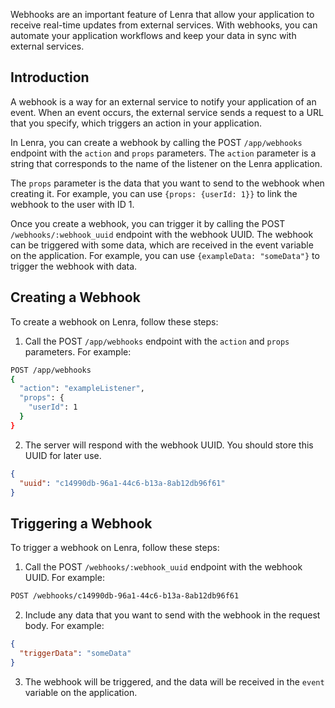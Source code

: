Webhooks are an important feature of Lenra that allow your application to receive real-time updates from external services. With webhooks, you can automate your application workflows and keep your data in sync with external services.

## Introduction

A webhook is a way for an external service to notify your application of an event. When an event occurs, the external service sends a request to a URL that you specify, which triggers an action in your application.

In Lenra, you can create a webhook by calling the POST `/app/webhooks` endpoint with the `action` and `props` parameters. The `action` parameter is a string that corresponds to the name of the listener on the Lenra application.

The `props` parameter is the data that you want to send to the webhook when creating it. For example, you can use `{props: {userId: 1}}` to link the webhook to the user with ID 1.

Once you create a webhook, you can trigger it by calling the POST `/webhooks/:webhook_uuid` endpoint with the webhook UUID. The webhook can be triggered with some data, which are received in the event variable on the application. For example, you can use `{exampleData: "someData"}` to trigger the webhook with data.

## Creating a Webhook

To create a webhook on Lenra, follow these steps:

1. Call the POST `/app/webhooks` endpoint with the `action` and `props` parameters. For example:

```bash
POST /app/webhooks
{
  "action": "exampleListener",
  "props": {
    "userId": 1
  }
}
```

2. The server will respond with the webhook UUID. You should store this UUID for later use.

```json
{
  "uuid": "c14990db-96a1-44c6-b13a-8ab12db96f61"
}
```

## Triggering a Webhook

To trigger a webhook on Lenra, follow these steps:

1. Call the POST `/webhooks/:webhook_uuid` endpoint with the webhook UUID. For example:

```bash
POST /webhooks/c14990db-96a1-44c6-b13a-8ab12db96f61
```

2. Include any data that you want to send with the webhook in the request body. For example:

```json
{
  "triggerData": "someData"
}
```

3. The webhook will be triggered, and the data will be received in the `event` variable on the application.
